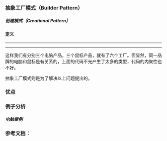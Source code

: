 ### 抽象工厂模式（Builder Pattern）

##### 创建模式（Creational Pattern）

#### 定义

******

******




这样我们有分别三个电脑产品，三个鼠标产品，就有了六个工厂。但显然，同一品牌的电脑和鼠标是有关系的，上面的代码不光产生了太多的类型，代码的内聚性也不好。

抽象工厂模式则是为了解决以上问题提出的。

### 优点

### 例子分析

##### 电脑案例


### 参考文档：